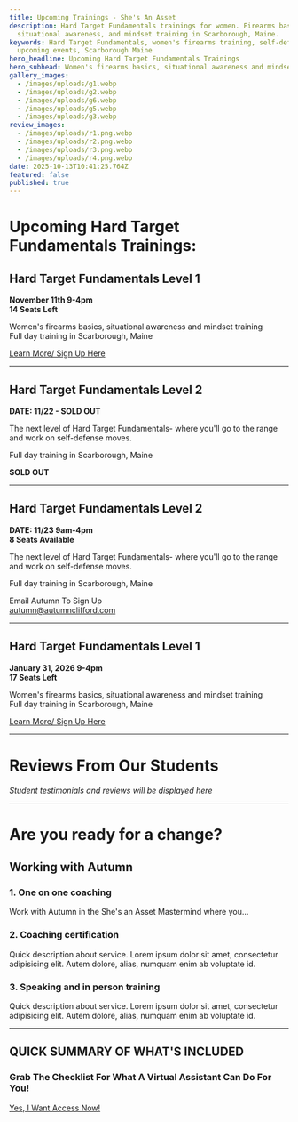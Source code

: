 ```yaml
---
title: Upcoming Trainings - She's An Asset
description: Hard Target Fundamentals trainings for women. Firearms basics,
  situational awareness, and mindset training in Scarborough, Maine.
keywords: Hard Target Fundamentals, women's firearms training, self-defense,
  upcoming events, Scarborough Maine
hero_headline: Upcoming Hard Target Fundamentals Trainings
hero_subhead: Women's firearms basics, situational awareness and mindset training
gallery_images:
  - /images/uploads/g1.webp
  - /images/uploads/g2.webp
  - /images/uploads/g6.webp
  - /images/uploads/g5.webp
  - /images/uploads/g3.webp
review_images:
  - /images/uploads/r1.png.webp
  - /images/uploads/r2.png.webp
  - /images/uploads/r3.png.webp
  - /images/uploads/r4.png.webp
date: 2025-10-13T10:41:25.764Z
featured: false
published: true
---
```


# Upcoming Hard Target Fundamentals Trainings:

## Hard Target Fundamentals Level 1
**November 11th 9-4pm**  
**14 Seats Left**

Women's firearms basics, situational awareness and mindset training  
Full day training in Scarborough, Maine

[Learn More/ Sign Up Here](mailto:autumn@autumnclifford.com?subject=Hard%20Target%20Level%201%20-%20November%2011)

---

## Hard Target Fundamentals Level 2
**DATE: 11/22 - SOLD OUT**

The next level of Hard Target Fundamentals- where you'll go to the range and work on self-defense moves.

Full day training in Scarborough, Maine

**SOLD OUT**

---

## Hard Target Fundamentals Level 2
**DATE: 11/23 9am-4pm**  
**8 Seats Available**

The next level of Hard Target Fundamentals- where you'll go to the range and work on self-defense moves.

Full day training in Scarborough, Maine

Email Autumn To Sign Up  
autumn@autumnclifford.com

---

## Hard Target Fundamentals Level 1
**January 31, 2026 9-4pm**  
**17 Seats Left**

Women's firearms basics, situational awareness and mindset training  
Full day training in Scarborough, Maine

[Learn More/ Sign Up Here](mailto:autumn@autumnclifford.com?subject=Hard%20Target%20Level%201%20-%20January%2031)

---

# Reviews From Our Students

*Student testimonials and reviews will be displayed here*

---

# Are you ready for a change?

## Working with Autumn

### 1. One on one coaching
Work with Autumn in the She's an Asset Mastermind where you...

### 2. Coaching certification
Quick description about service. Lorem ipsum dolor sit amet, consectetur adipisicing elit. Autem dolore, alias, numquam enim ab voluptate id.

### 3. Speaking and in person training
Quick description about service. Lorem ipsum dolor sit amet, consectetur adipisicing elit. Autem dolore, alias, numquam enim ab voluptate id.

---

## QUICK SUMMARY OF WHAT'S INCLUDED

### Grab The Checklist For What A Virtual Assistant Can Do For You!

[Yes, I Want Access Now!](mailto:autumn@autumnclifford.com?subject=Request%20Checklist)
